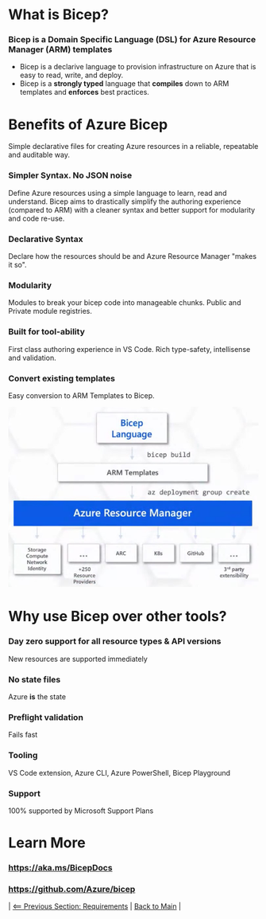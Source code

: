 # What is Bicep?
### Bicep is a Domain Specific Language (DSL) for Azure Resource Manager (ARM) templates
* Bicep is a declarive language to provision infrastructure on Azure that is easy to read, write, and deploy.
* Bicep is a **strongly typed** language that **compiles** down to ARM templates and **enforces** best practices.

# Benefits of Azure Bicep
Simple declarative files for creating Azure resources in a reliable, repeatable and auditable way.

### Simpler Syntax. No JSON noise
Define Azure resources using a simple language to learn, read and understand. Bicep aims to drastically simplify the authoring experience (compared to ARM) with a cleaner syntax and better support for modularity and code re-use.

### Declarative Syntax
Declare how the resources should be and Azure Resource Manager "makes it so".

### Modularity
Modules to break your bicep code into manageable chunks. Public and Private module registries.

### Built for tool-ability
First class authoring experience in VS Code. Rich type-safety, intellisense and validation.

### Convert existing templates
Easy conversion to ARM Templates to Bicep.

![Bicep Language](bicep.jpg)
# Why use Bicep over other tools?
### Day zero support for all resource types & API versions
New resources are supported immediately

### No state files
Azure **is** the state

### Preflight validation
Fails fast

### Tooling
VS Code extension, Azure CLI, Azure PowerShell, Bicep Playground

### Support
100% supported by Microsoft Support Plans

# Learn More
### https://aka.ms/BicepDocs
### https://github.com/Azure/bicep

| [<== Previous Section: Requirements](Requirements.md) | [Back to Main](../README.md) |